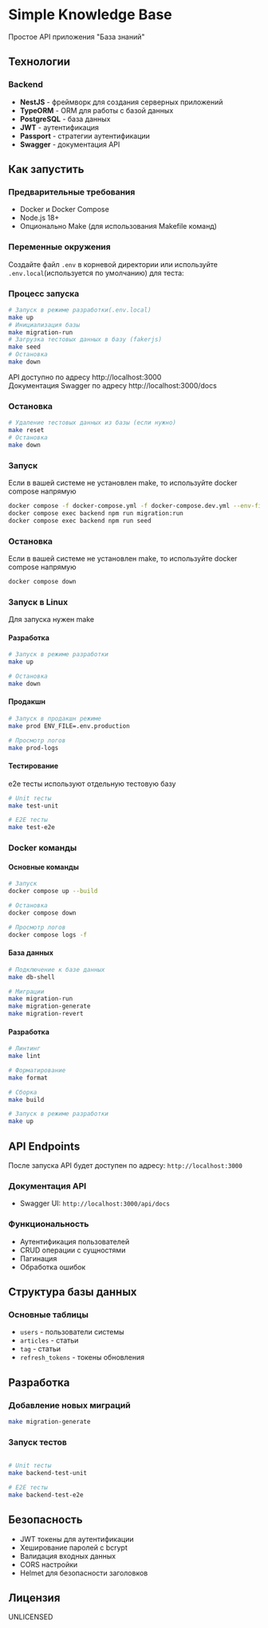 # Simple Knowledge Base

Простое API приложения "База знаний"

## Технологии

### Backend
- **NestJS** - фреймворк для создания серверных приложений
- **TypeORM** - ORM для работы с базой данных
- **PostgreSQL** - база данных
- **JWT** - аутентификация
- **Passport** - стратегии аутентификации
- **Swagger** - документация API

## Как запустить

### Предварительные требования

- Docker и Docker Compose
- Node.js 18+
- Опционально Make (для использования Makefile команд)

### Переменные окружения

Создайте файл `.env` в корневой директории или используйте `.env.local`(используется по умолчанию) для теста:

### Процесс запуска
```bash
# Запуск в режиме разработки(.env.local)
make up
# Инициализация базы
make migration-run
# Загрузка тестовых данных в базу (fakerjs)
make seed
# Остановка
make down
```
API доступно по адресу http://localhost:3000<br>
Документация Swagger по адресу http://localhost:3000/docs
### Остановка
```bash
# Удаление тестовых данных из базы (если нужно)
make reset
# Остановка
make down
```
### Запуск
Если в вашей системе не установлен make, то используйте docker compose напрямую
```bash
docker compose -f docker-compose.yml -f docker-compose.dev.yml --env-file .env.local up --build
docker compose exec backend npm run migration:run
docker compose exec backend npm run seed
```
### Остановка
Если в вашей системе не установлен make, то используйте docker compose напрямую
```bash
docker compose down
```

### Запуск в Linux
Для запуска нужен make

#### Разработка
```bash
# Запуск в режиме разработки
make up

# Остановка
make down
```

#### Продакшн
```bash
# Запуск в продакшн режиме
make prod ENV_FILE=.env.production

# Просмотр логов
make prod-logs
```

#### Тестирование
e2e тесты используют отдельную тестовую базу
```bash
# Unit тесты
make test-unit

# E2E тесты
make test-e2e
```

### Docker команды

#### Основные команды
```bash
# Запуск
docker compose up --build

# Остановка
docker compose down

# Просмотр логов
docker compose logs -f
```

#### База данных
```bash
# Подключение к базе данных
make db-shell

# Миграции
make migration-run
make migration-generate
make migration-revert
```

#### Разработка
```bash
# Линтинг
make lint

# Форматирование
make format

# Сборка
make build

# Запуск в режиме разработки
make up
```

## API Endpoints

После запуска API будет доступен по адресу: `http://localhost:3000`

### Документация API
- Swagger UI: `http://localhost:3000/api/docs`


### Функциональность
- Аутентификация пользователей
- CRUD операции с сущностями
- Пагинация
- Обработка ошибок


## Структура базы данных

### Основные таблицы
- `users` - пользователи системы
- `articles` - статьи
- `tag` - статьи
- `refresh_tokens` - токены обновления

## Разработка

### Добавление новых миграций
```bash
make migration-generate
```

### Запуск тестов
```bash

# Unit тесты
make backend-test-unit

# E2E тесты
make backend-test-e2e
```


## Безопасность

- JWT токены для аутентификации
- Хеширование паролей с bcrypt
- Валидация входных данных
- CORS настройки
- Helmet для безопасности заголовков

## Лицензия

UNLICENSED
